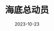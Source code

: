 ---
layout: page
title: 海底总动员
description: >
  搞笑、有趣、可爱，皮克斯的动画片如果剔除说教和煽情的俗套剧情就是五星之作。mine mine mine也太贴切且洗脑了。此外，XXX总动员这样的译名能不能爬？
category: 电影
img: assets/img/movie/2023/su_nv_yang_cheng_ji.webp
star: 4
date: 2023-10-23
---